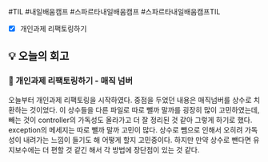 #TIL #내일배움캠프 #스파르타내일배움캠프 #스파르타내일배움캠프TIL 

- [x] 개인과제 리팩토링하기

## 💡 오늘의 회고
### 👀 개인과제 리팩토링하기 - 매직 넘버
오늘부터 개인과제 리팩토링을 시작하였다. 중점을 두었던 내용은 매직넘버를 상수로 치환하는 것이었다. 이 상수들을 다른 파일로 따로 뺄까 말까를 굉장히 많이 고민하였는데, 빼는 것이 controller의 가독성도 올라가고 더 잘 정리된 것 같아 그렇게 하기로 했다. exception의 메세지는 따로 뺄까 말까 고민이 많다. 상수로 뺌으로 인해서 오히려 가독성이 내려가는 느낌이 들기도 해 어떻게 할지 고민중이다. 하지만 만약 상수로 뺀다면 유지보수에는 더 편할 것 같긴 해서 각 방법에 장단점이 있는 것 같다.

